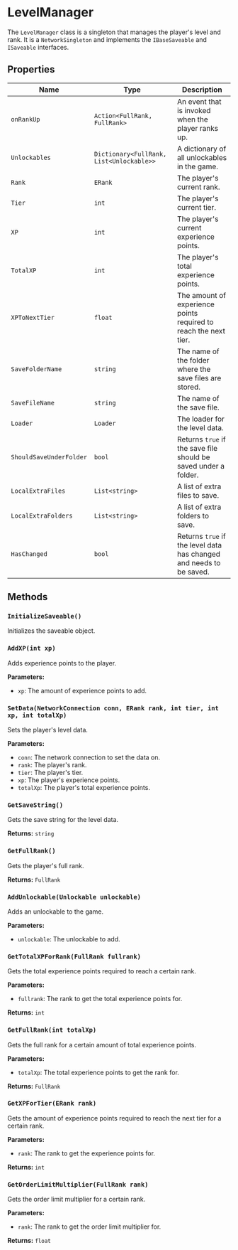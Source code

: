 # LevelManager

The `LevelManager` class is a singleton that manages the player's level and rank. It is a `NetworkSingleton` and implements the `IBaseSaveable` and `ISaveable` interfaces.

## Properties

| Name | Type | Description |
| --- | --- | --- |
| `onRankUp` | `Action<FullRank, FullRank>` | An event that is invoked when the player ranks up. |
| `Unlockables` | `Dictionary<FullRank, List<Unlockable>>` | A dictionary of all unlockables in the game. |
| `Rank` | `ERank` | The player's current rank. |
| `Tier` | `int` | The player's current tier. |
| `XP` | `int` | The player's current experience points. |
| `TotalXP` | `int` | The player's total experience points. |
| `XPToNextTier` | `float` | The amount of experience points required to reach the next tier. |
| `SaveFolderName` | `string` | The name of the folder where the save files are stored. |
| `SaveFileName` | `string` | The name of the save file. |
| `Loader` | `Loader` | The loader for the level data. |
| `ShouldSaveUnderFolder` | `bool` | Returns `true` if the save file should be saved under a folder. |
| `LocalExtraFiles` | `List<string>` | A list of extra files to save. |
| `LocalExtraFolders` | `List<string>` | A list of extra folders to save. |
| `HasChanged` | `bool` | Returns `true` if the level data has changed and needs to be saved. |

## Methods

### `InitializeSaveable()`

Initializes the saveable object.

### `AddXP(int xp)`

Adds experience points to the player.

**Parameters:**

* `xp`: The amount of experience points to add.

### `SetData(NetworkConnection conn, ERank rank, int tier, int xp, int totalXp)`

Sets the player's level data.

**Parameters:**

* `conn`: The network connection to set the data on.
* `rank`: The player's rank.
* `tier`: The player's tier.
* `xp`: The player's experience points.
* `totalXp`: The player's total experience points.

### `GetSaveString()`

Gets the save string for the level data.

**Returns:** `string`

### `GetFullRank()`

Gets the player's full rank.

**Returns:** `FullRank`

### `AddUnlockable(Unlockable unlockable)`

Adds an unlockable to the game.

**Parameters:**

* `unlockable`: The unlockable to add.

### `GetTotalXPForRank(FullRank fullrank)`

Gets the total experience points required to reach a certain rank.

**Parameters:**

* `fullrank`: The rank to get the total experience points for.

**Returns:** `int`

### `GetFullRank(int totalXp)`

Gets the full rank for a certain amount of total experience points.

**Parameters:**

* `totalXp`: The total experience points to get the rank for.

**Returns:** `FullRank`

### `GetXPForTier(ERank rank)`

Gets the amount of experience points required to reach the next tier for a certain rank.

**Parameters:**

* `rank`: The rank to get the experience points for.

**Returns:** `int`

### `GetOrderLimitMultiplier(FullRank rank)`

Gets the order limit multiplier for a certain rank.

**Parameters:**

* `rank`: The rank to get the order limit multiplier for.

**Returns:** `float`
